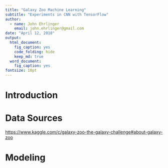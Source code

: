 ```yaml
---
title: "Galaxy Zoo Machine Learning"
subtitle: "Experiments in CNN with TensorFlow"
author:
  - name: John Ehrlinger
    email: john.ehrlinger@gmail.com
date: "April 12, 2018"
output:
  html_document:
    fig_caption: yes
    code_folding: hide
    keep_md: true
  word_document:
    fig_caption: yes
fontsize: 10pt
---
```


# Introduction

# Data Sources

https://www.kaggle.com/c/galaxy-zoo-the-galaxy-challenge#about-galaxy-zoo

# Modeling

